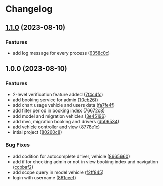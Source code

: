 # Changelog

## [1.1.0](https://github.com/FirmanWahyudi007/VehiManage/compare/v1.0.0...v1.1.0) (2023-08-10)


### Features

* add log message for every process ([6358c0c](https://github.com/FirmanWahyudi007/VehiManage/commit/6358c0c73c233731c8b8ad88967d0d07297c699e))

## 1.0.0 (2023-08-10)


### Features

* 2-level verification feature added ([7f4c4fc](https://github.com/FirmanWahyudi007/VehiManage/commit/7f4c4fcc65f70c18aa1900edd647bb3be2b5755e))
* add booking service for admin ([10eb26f](https://github.com/FirmanWahyudi007/VehiManage/commit/10eb26f8b357aa832cc30d1b5ef37ca3c60b494d))
* add chart usage vehicle and users data ([fa7fe4f](https://github.com/FirmanWahyudi007/VehiManage/commit/fa7fe4f79ef749e47945f56190b5ca5495fff1a2))
* add filter period in booking index ([76672c8](https://github.com/FirmanWahyudi007/VehiManage/commit/76672c85bc9a0b95164fdfc5a629c560f3a98e86))
* add model and migration vehicles ([3e45196](https://github.com/FirmanWahyudi007/VehiManage/commit/3e451960f7441b8a67093c85f7daf87bc030263d))
* add mvc, migration booking and drivers ([db06534](https://github.com/FirmanWahyudi007/VehiManage/commit/db0653492e66626a3e23e45c78e2ff8d7ff3b7ac))
* add vehicle controller and view ([8778e1c](https://github.com/FirmanWahyudi007/VehiManage/commit/8778e1c0d1a9389620fa9cb54184d26c50012bb6))
* intial project ([80260c8](https://github.com/FirmanWahyudi007/VehiManage/commit/80260c88f95b894241dc9d4e135b2bcb777a5d64))


### Bug Fixes

* add codition for autocomplete driver, vehicle ([8665660](https://github.com/FirmanWahyudi007/VehiManage/commit/8665660c4b30da576e09e5118adeac7fb7df1b55))
* add if for checking admin or not in view booking index and navigation ([ccbbaf2](https://github.com/FirmanWahyudi007/VehiManage/commit/ccbbaf2a69249d419ac594e2f10d0243da1f9f76))
* add scope query in model vehicle ([f2ff845](https://github.com/FirmanWahyudi007/VehiManage/commit/f2ff845bf8caa753b8c32541fe7aec028ac216f8))
* login with username ([861ceef](https://github.com/FirmanWahyudi007/VehiManage/commit/861ceefe4cc3d6916785c264a1fb391398e1a6af))
